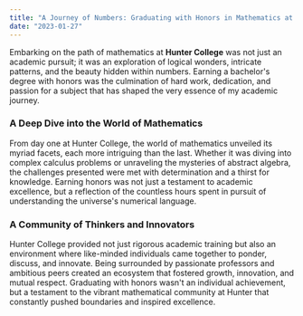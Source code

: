 ```yaml
---
title: "A Journey of Numbers: Graduating with Honors in Mathematics at Hunter College"
date: "2023-01-27"
---
```


Embarking on the path of mathematics at **Hunter College** was not just an academic pursuit; it was an exploration of logical wonders, intricate patterns, and the beauty hidden within numbers. Earning a bachelor's degree with honors was the culmination of hard work, dedication, and passion for a subject that has shaped the very essence of my academic journey.

### A Deep Dive into the World of Mathematics

From day one at Hunter College, the world of mathematics unveiled its myriad facets, each more intriguing than the last. Whether it was diving into complex calculus problems or unraveling the mysteries of abstract algebra, the challenges presented were met with determination and a thirst for knowledge. Earning honors was not just a testament to academic excellence, but a reflection of the countless hours spent in pursuit of understanding the universe's numerical language.

### A Community of Thinkers and Innovators

Hunter College provided not just rigorous academic training but also an environment where like-minded individuals came together to ponder, discuss, and innovate. Being surrounded by passionate professors and ambitious peers created an ecosystem that fostered growth, innovation, and mutual respect. Graduating with honors wasn't an individual achievement, but a testament to the vibrant mathematical community at Hunter that constantly pushed boundaries and inspired excellence.
